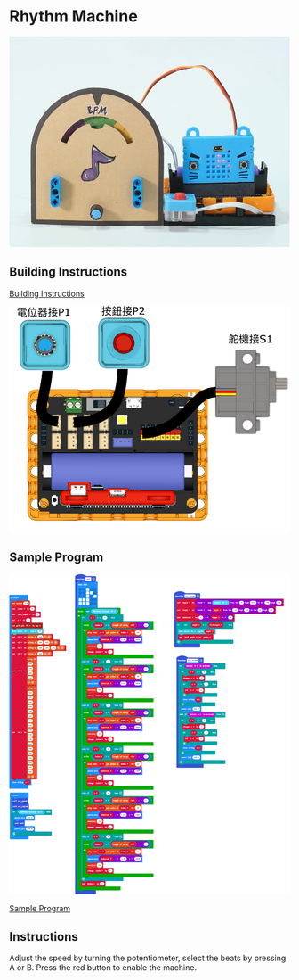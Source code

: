 # Rhythm Machine

![](../images/rhythm.png)

## Building Instructions

[Building Instructions](https://drive.google.com/drive/folders/1wg_edUZFrqyUONA0FJ6vFBkGArRsfnf4?usp=sharing)

![](../images/rhythm_wire.png)

## Sample Program

![](../images/rhythm_code.png)

[Sample Program](https://makecode.microbit.org/_gCcc9XVe7YLm)

## Instructions

Adjust the speed by turning the potentiometer, select the beats by pressing A or B. Press the red button to enable the machine.
